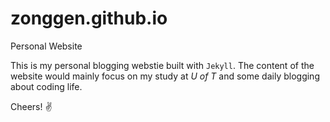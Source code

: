 # zonggen.github.io
Personal Website

This is my personal blogging webstie built with `Jekyll`. The content of the website would mainly focus on my study at *U of T*
and some daily blogging about coding life.  

Cheers! &#9996;
